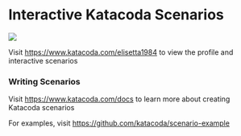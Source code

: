 # Interactive Katacoda Scenarios

[![](http://shields.katacoda.com/katacoda/elisetta1984/count.svg)](https://www.katacoda.com/elisetta1984 "Get your profile on Katacoda.com")

Visit https://www.katacoda.com/elisetta1984 to view the profile and interactive scenarios

### Writing Scenarios
Visit https://www.katacoda.com/docs to learn more about creating Katacoda scenarios

For examples, visit https://github.com/katacoda/scenario-example
